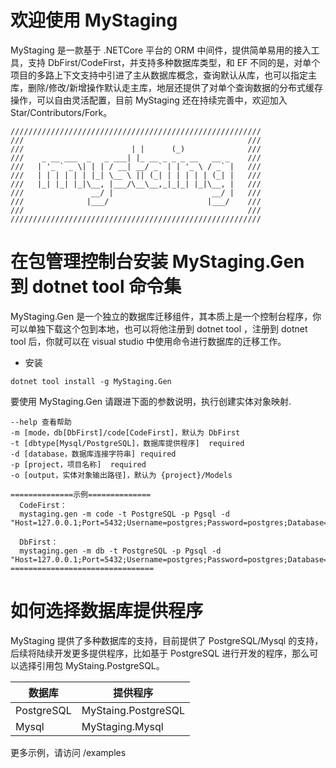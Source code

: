 # 欢迎使用 MyStaging

 MyStaging 是一款基于 .NETCore 平台的 ORM 中间件，提供简单易用的接入工具，支持 DbFirst/CodeFirst，并支持多种数据库类型，和 EF 不同的是，对单个项目的多路上下文支持中引进了主从数据库概念，查询默认从库，也可以指定主库，删除/修改/新增操作默认走主库，地层还提供了对单个查询数据的分布式缓存操作，可以自由灵活配置，目前 MyStaging 还在持续完善中，欢迎加入 Star/Contributors/Fork。

```
////////////////////////////////////////////////////////
///                                                  ///
///                        | |      (_)              ///
///    _ __ ___  _   _ ___| |_ __ _ _ _ __   __ _    ///
///   | '_ ` _ \| | | / __| __/ _` | | '_ \ / _` |   ///
///   | | | | | | |_| \__ \ || (_| | | | | | (_| |   ///
///   |_| |_| |_|\__, |___/\__\__,_|_|_| |_|\__, |   ///
///               __/ |                      __/ |   ///
///              |___/                      |___/    ///
///                                                  ///
////////////////////////////////////////////////////////
```

# 在包管理控制台安装 MyStaging.Gen 到 dotnet tool 命令集
  MyStaging.Gen 是一个独立的数据库迁移组件，其本质上是一个控制台程序，你可以单独下载这个包到本地，也可以将他注册到 dotnet tool ，注册到 dotnet tool 后，你就可以在 visual studio 中使用命令进行数据库的迁移工作。
  
* 安装

```
dotnet tool install -g MyStaging.Gen
```

要使用 MyStaging.Gen 请跟进下面的参数说明，执行创建实体对象映射.

```
--help 查看帮助
-m [mode，db[DbFirst]/code[CodeFirst]，默认为 DbFirst
-t [dbtype[Mysql/PostgreSQL]，数据库提供程序]  required
-d [database，数据库连接字符串] required
-p [project，项目名称]  required
-o [output，实体对象输出路径]，默认为 {project}/Models
```
```
==============示例==============
  CodeFirst：
  mystaging.gen -m code -t PostgreSQL -p Pgsql -d "Host=127.0.0.1;Port=5432;Username=postgres;Password=postgres;Database=mystaging;"

  DbFirst：
  mystaging.gen -m db -t PostgreSQL -p Pgsql -d "Host=127.0.0.1;Port=5432;Username=postgres;Password=postgres;Database=mystaging;"
================================
```

# 如何选择数据库提供程序
 MyStaging 提供了多种数据库的支持，目前提供了 PostgreSQL/Mysql 的支持，后续将陆续开发更多提供程序，比如基于 PostgreSQL 进行开发的程序，那么可以选择引用包 MyStaing.PostgreSQL。
 
| 数据库 | 提供程序 |
|-----|-----|
| PostgreSQL | MyStaing.PostgreSQL  |
| Mysql | MyStaging.Mysql   |


更多示例，请访问 /examples
